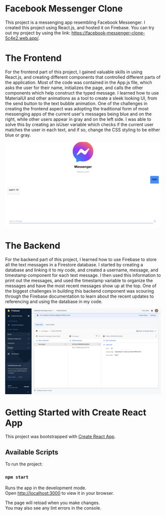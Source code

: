 # Facebook Messenger Clone
This project is a messenging app resembling Facebook Messenger. I created this project using React.js, and hosted it on Firebase. You can try out my project by using the link: https://facebook-messenger-clone-5c4e2.web.app/.

# The Frontend 
For the frontend part of this project, I gained valuable skills in using React.js, and creating different components that controlled different parts of the application. Most of the code was contained in the App.js file, which asks the user for their name, initializes the page, and calls the other components which help construct the typed message. I learned how to use MaterialUI and other animations as a tool to create a sleek looking UI, from the send button to the text bubble animation. One of the challenges in creating the frontend aspect was adopting the traditional form of most messenging apps of the current user's messages being blue and on the right, while other users appear in gray and on the left side. I was able to solve this by creating an isUser variable which checks if the current user matches the user in each text, and if so, change the CSS styling to be either blue or gray.

![Alt text](/screenshots/messengerapp.jpg?raw=true "UI")

# The Backend 
For the backend part of this project, I learned how to use Firebase to store all the text messages in a Firestore database. I started by creating a database and linking it to my code, and created a username, message, and timestamp component for each text message. I then used this information to print out the messages, and used the timestamp variable to organize the messages and have the most recent messages show up at the top. One of the biggest challenges in building this backend component was scouring through the Firebase documentation to learn about the recent updates to referencing and using the database in my code.

![Alt text](/screenshots/firebase.jpg?raw=true "Firebase")


# Getting Started with Create React App

This project was bootstrapped with [Create React App](https://github.com/facebook/create-react-app).

## Available Scripts

To run the project:

### `npm start`

Runs the app in the development mode.\
Open [http://localhost:3000](http://localhost:3000) to view it in your browser.

The page will reload when you make changes.\
You may also see any lint errors in the console.
